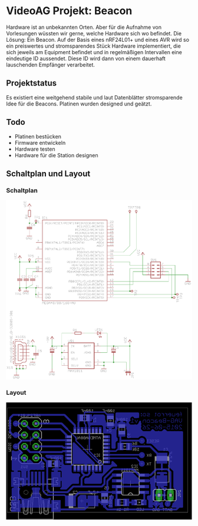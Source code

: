 # VideoAG Projekt: Beacon

Hardware ist an unbekannten Orten. Aber für die Aufnahme von Vorlesungen wüssten wir gerne, welche Hardware sich wo befindet. Die Lösung: Ein Beacon.
Auf der Basis eines nRF24L01+ und eines AVR wird so ein preiswertes und stromsparendes Stück Hardware implementiert, die sich jeweils am Equipment befindet und in regelmäßigen Intervallen eine eindeutige ID aussendet. Diese ID wird dann von einem dauerhaft lauschenden Empfänger verarbeitet.

## Projektstatus
Es existiert eine weitgehend stabile und laut Datenblätter stromsparende Idee für die Beacons. Platinen wurden designed und geätzt.

## Todo
* Platinen bestücken
* Firmware entwickeln
* Hardware testen
* Hardware für die Station designen

## Schaltplan und Layout

### Schaltplan
![Schaltplan der Beaconschaltung](img/schaltplan.png)

### Layout
![Layout der Beaconschaltung](img/board.png)

